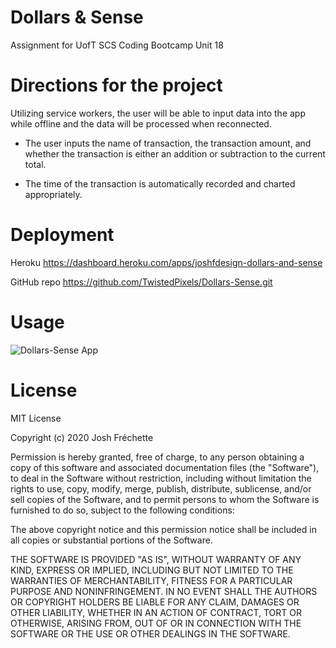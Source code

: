 # Dollars & Sense
Assignment for UofT SCS Coding Bootcamp
Unit 18

# Directions for the project

Utilizing service workers, the user will be able to input data into the app while offline and the data will be processed when reconnected.

- The user inputs the name of transaction, the transaction amount, and whether the transaction is either an  addition or subtraction to the current total.

- The time of the transaction is automatically recorded and charted appropriately.

# Deployment
    
Heroku
https://dashboard.heroku.com/apps/joshfdesign-dollars-and-sense

GitHub repo
https://github.com/TwistedPixels/Dollars-Sense.git

# Usage

![Dollars-Sense App](Documentation/Dollars_Sense.gif)


# License

MIT License

Copyright (c) 2020 Josh Fréchette

Permission is hereby granted, free of charge, to any person obtaining a copy
of this software and associated documentation files (the "Software"), to deal
in the Software without restriction, including without limitation the rights
to use, copy, modify, merge, publish, distribute, sublicense, and/or sell
copies of the Software, and to permit persons to whom the Software is
furnished to do so, subject to the following conditions:

The above copyright notice and this permission notice shall be included in all
copies or substantial portions of the Software.

THE SOFTWARE IS PROVIDED "AS IS", WITHOUT WARRANTY OF ANY KIND, EXPRESS OR
IMPLIED, INCLUDING BUT NOT LIMITED TO THE WARRANTIES OF MERCHANTABILITY,
FITNESS FOR A PARTICULAR PURPOSE AND NONINFRINGEMENT. IN NO EVENT SHALL THE
AUTHORS OR COPYRIGHT HOLDERS BE LIABLE FOR ANY CLAIM, DAMAGES OR OTHER
LIABILITY, WHETHER IN AN ACTION OF CONTRACT, TORT OR OTHERWISE, ARISING FROM,
OUT OF OR IN CONNECTION WITH THE SOFTWARE OR THE USE OR OTHER DEALINGS IN THE
SOFTWARE.
